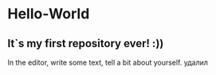 # Hello-World
It`s my first repository ever! :))
--------------------------------------------------
In the editor, write some text, tell a bit about yourself.
удалил
